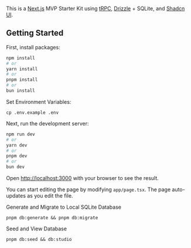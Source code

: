 This is a [Next.js](https://nextjs.org) MVP Starter Kit using [tRPC](https://trpc.io/), [Drizzle](https://orm.drizzle.team/) + SQLite, and [Shadcn UI](https://ui.shadcn.com/).

## Getting Started

First, install packages:

```bash
npm install
# or
yarn install
# or
pnpm install
# or
bun install
```

Set Environment Variables:

`cp .env.example .env`

Next, run the development server:

```bash
npm run dev
# or
yarn dev
# or
pnpm dev
# or
bun dev
```

Open [http://localhost:3000](http://localhost:3000) with your browser to see the result.

You can start editing the page by modifying `app/page.tsx`. The page auto-updates as you edit the file.

Generate and Migrate to Local SQLite Database

`pnpm db:generate && pnpm db:migrate`

Seed and View Database

`pnpm db:seed && db:studio`
